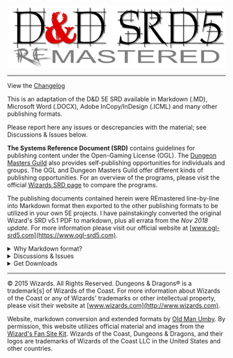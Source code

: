 
![D&D Logo](RE&.logo.png)

---

View the [Changelog](https://github.com/Umbyology/OGL-SRD5/blob/master/changelog.md)

This is an adaptation of the D&D 5E SRD available in Markdown (.MD), Microsoft Word (.DOCX), Adobe InCopy/InDesign (.ICML) and many other publishing formats.

Please report here any issues or descrepancies with the material; see Discussions & Issues below.

**The Systems Reference Document (SRD)** contains guidelines for publishing content under the Open-Gaming License (OGL). The [Dungeon Masters Guild](http://dungeonmastersguild.com/) also provides self-publishing opportunities for individuals and groups. The OGL and Dungeon Masters Guild offer different kinds of publishing opportunities. For an overview of the programs, please visit the official [Wizards SRD page](http://dnd.wizards.com/articles/features/systems-reference-document-srd) to compare the programs.

The publishing documents contained herein were REmastered line-by-line into Markdown format then exported to the other publishing formats to be utilized in your own 5E projects. I have painstakingly converted the original Wizard's SRD v5.1 PDF to markdown, plus all errata from the _Nov 2018 update_. For more information please visit our official website at [www.ogl-srd5.com](https://www.ogl-srd5.com).

<details>
 <summary>Why Markdown format?</summary>

Markdown is a lightweight markup language with plain text formatting syntax created by [John Gruber](https://daringfireball.net). It is designed so that it can be converted to HTML and many other formats using any number of various Markdown editors. Markdown is often used to format readme files, for writing books, blogs and messages, or to simply create rich text using a plain text or markkdown editor. 

</details>

<details>
 <summary>Discussions & Issues</summary>

Feel free to visit our [discussions](https://github.com/OldManUmby/OGL-SRD5/discussions) forum to examine publishing ideas regarding the D&D SRD. Please report any [issues](https://github.com/OldManUmby/OGL-SRD5/issues) you find through Github. As an alternative, you can fork this project or make corrections through a Github [pull request](https://github.com/OldManUmby/OGL-SRD5/pulls).

</details>

<details>
 <summary>Get Downloads</summary>

* Download the latest [Release](https://github.com/OldManUmby/OGL-SRD5/releases) which includes the complete repository of all files.
* Download the [Markdown](https://github.com/OldManUmby/OGL-SRD5/archive/master.zip) or select another [publishing format](https://github.com/OldManUmby/OGL-SRD5/tree/master/downloads).
* Download the official [SRD v5.1 in PDF format](http://media.wizards.com/2016/downloads/DND/SRD-OGL_V5.1.pdf)
* Download the official [Errata and FREE Basic Rules](http://dnd.wizards.com/articles/features/basicrules).
* Download the official [Characters Sheets](http://dnd.wizards.com/articles/features/character_sheets).

</details>

---

© 2015 Wizards. All Rights Reserved. Dungeons & Dragons® is a trademark[s] of Wizards of the Coast. For more information about Wizards of the Coast or any of Wizards' trademarks or other intellectual property, please visit their website at [www.wizards.com](http://www.wizards.com).

Website, markdown conversion and extended formats by [Old Man Umby](http://www.oldmanumby.com). By permission, this website utilizes official material and images from the [Wizard's Fan Site Kit](http://dnd.wizards.com/articles/features/fan-site-kit). Wizards of the Coast, Dungeons & Dragons, and their logos are trademarks of Wizards of the Coast LLC in the United States and other countries.

